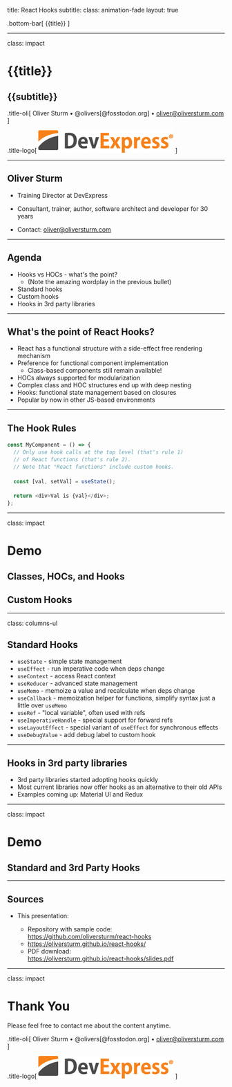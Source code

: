 title: React Hooks
subtitle:
class: animation-fade
layout: true

<!-- This slide will serve as the base layout for all your slides -->

.bottom-bar[
{{title}}
]

---

class: impact

# {{title}}

## {{subtitle}}

.title-oli[
Oliver Sturm &bull; @olivers[@fosstodon.org] &bull; oliver@oliversturm.com
]

.title-logo[
<img src="template/devexpress.png" id="devexpress" alt="DevExpress">
]

---

## Oliver Sturm

- Training Director at DevExpress
- Consultant, trainer, author, software architect and developer for 30 years

- Contact: oliver@oliversturm.com

---

## Agenda

- Hooks vs HOCs - what's the point?
  - (Note the amazing wordplay in the previous bullet)
- Standard hooks
- Custom hooks
- Hooks in 3rd party libraries

---

## What's the point of React Hooks?

- React has a functional structure with a side-effect free rendering mechanism
- Preference for functional component implementation
  - Class-based components still remain available!
- HOCs always supported for modularization
- Complex class and HOC structures end up with deep nesting
- Hooks: functional state management based on closures
- Popular by now in other JS-based environments

---

## The Hook Rules

```js
const MyComponent = () => {
  // Only use hook calls at the top level (that's rule 1)
  // of React functions (that's rule 2).
  // Note that "React functions" include custom hooks.

  const [val, setVal] = useState();

  return <div>Val is {val}</div>;
};
```

---

class: impact

# Demo

## Classes, HOCs, and Hooks

## Custom Hooks

---

class: columns-ul

## Standard Hooks

- `useState` - simple state management
- `useEffect` - run imperative code when deps change
- `useContext` - access React context
- `useReducer` - advanced state management
- `useMemo` - memoize a value and recalculate when deps change
- `useCallback` - memoization helper for functions, simplify syntax just a little over `useMemo`
- `useRef` - "local variable", often used with refs
- `useImperativeHandle` - special support for forward refs
- `useLayoutEffect` - special variant of `useEffect` for synchronous effects
- `useDebugValue` - add debug label to custom hook

---

## Hooks in 3rd party libraries

- 3rd party libraries started adopting hooks quickly
- Most current libraries now offer hooks as an alternative to their old APIs
- Examples coming up: Material UI and Redux

---

class: impact

# Demo

## Standard and 3rd Party Hooks

---

## Sources

- This presentation:

  - Repository with sample code: <br>https://github.com/oliversturm/react-hooks
  - https://oliversturm.github.io/react-hooks/
  - PDF download: <br>https://oliversturm.github.io/react-hooks/slides.pdf

---

class: impact

# Thank You

Please feel free to contact me about the content anytime.

.title-oli[
Oliver Sturm &bull; @olivers[@fosstodon.org] &bull; oliver@oliversturm.com
]

.title-logo[
<img src="template/devexpress.png" id="devexpress" alt="DevExpress">
]

